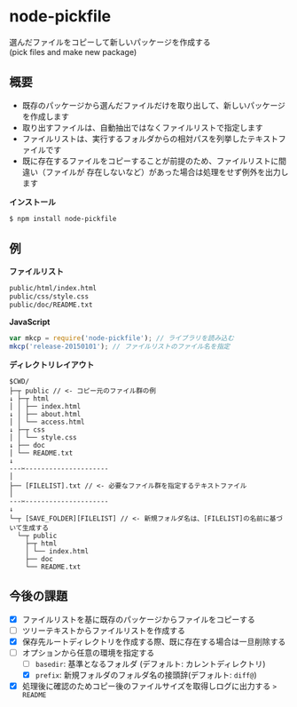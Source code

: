 # node-pickfile

選んだファイルをコピーして新しいパッケージを作成する  
(pick files and make new package)

## 概要

- 既存のパッケージから選んだファイルだけを取り出して、新しいパッケージを作成します
- 取り出すファイルは、自動抽出ではなくファイルリストで指定します
- ファイルリストは、実行するフォルダからの相対パスを列挙したテキストファイルです
- 既に存在するファイルをコピーすることが前提のため、ファイルリストに間違い（ファイルが
存在しないなど）があった場合は処理をせず例外を出力します


__インストール__

```sh
$ npm install node-pickfile
```


## 例

__ファイルリスト__

```txt
public/html/index.html
public/css/style.css
public/doc/README.txt
```

__JavaScript__

```js
var mkcp = require('node-pickfile'); // ライブラリを読み込む
mkcp('release-20150101'); // ファイルリストのファイル名を指定
```

__ディレクトリレイアウト__

```
$CWD/
├─┬ public // <- コピー元のファイル群の例
↓ ├─┬ html
│ │ ├── index.html
↓ │ ├── about.html
│ │ └── access.html
↓ ├─┬ css
│ │ └── style.css
↓ ├── doc
│ └── README.txt
↓
---✂︎---------------------
│
├── [FILELIST].txt // <- 必要なファイル群を指定するテキストファイル
│
---✂︎---------------------
↓
└─┬ [SAVE_FOLDER][FILELIST] // <- 新規フォルダ名は、[FILELIST]の名前に基づいて生成する
  └─┬ public
    ├─┬ html
    │ └── index.html
    ├── doc
    └── README.txt
```


## 今後の課題

- [x] ファイルリストを基に既存のパッケージからファイルをコピーする
- [ ] ツリーテキストからファイルリストを作成する
- [x] 保存先ルートディレクトリを作成する際、既に存在する場合は一旦削除する
- [ ] オプションから任意の環境を指定する
    - [ ] `basedir`: 基準となるフォルダ (デフォルト: カレントディレクトリ)
    - [x] `prefix`: 新規フォルダのフォルダ名の接頭辞(デフォルト: `diff@`)
- [x] 処理後に確認のためコピー後のファイルサイズを取得しログに出力する `> README`
